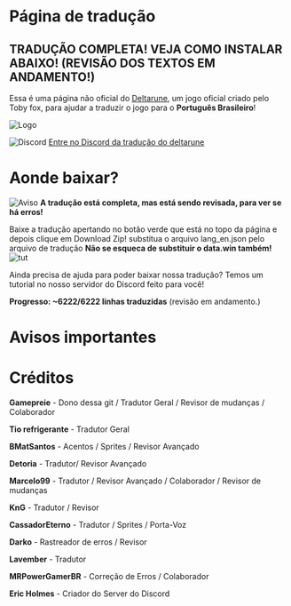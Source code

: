 # Página de tradução

## TRADUÇÃO COMPLETA! VEJA COMO INSTALAR ABAIXO! (REVISÃO DOS TEXTOS EM ANDAMENTO!)

Essa é uma página não oficial do [Deltarune](http://deltarune.com/), um jogo oficial criado pelo Toby fox, para ajudar a traduzir o jogo para o **Português Brasileiro**!

![Logo](https://i.imgur.com/Y7ym2mk.png)

![Discord](https://static.filehorse.com/icons/messaging-and-chat/discord-icon-32.png) [Entre no Discord da tradução do deltarune](https://discord.gg/MBXUw8z)

# Aonde baixar?

![Aviso](https://cdn1.iconfinder.com/data/icons/CrystalClear/32x32/actions/messagebox_warning.png) **A tradução está completa, mas está sendo revisada, para ver se há erros!** 


Baixe a tradução apertando no botão verde que está no topo da página e depois clique em Download Zip! substitua o arquivo lang_en.json pelo arquivo de tradução **Não se esqueca de substituir o data.win também!** 
![tut](https://i.imgur.com/pW6Pg6l.png)

Ainda precisa de ajuda para poder baixar nossa tradução? Temos um tutorial no nosso servidor do Discord feito para você!


**Progresso: ~6222/6222 linhas traduzidas** (revisão em andamento.)

# Avisos importantes


# Créditos

**Gamepreie** - Dono dessa git / Tradutor Geral / Revisor de mudanças / Colaborador

**Tio refrigerante** - Tradutor Geral

**BMatSantos** - Acentos / Sprites / Revisor Avançado

**Detoria** - Tradutor/ Revisor Avançado

**Marcelo99** - Tradutor / Revisor Avançado / Colaborador / Revisor de mudanças

**KnG** - Tradutor / Revisor

**CassadorEterno** - Tradutor / Sprites / Porta-Voz

**Darko** - Rastreador de erros / Revisor

**Lavember** - Tradutor

**MRPowerGamerBR** - Correção de Erros / Colaborador

**Eric Holmes** - Criador do Server do Discord
